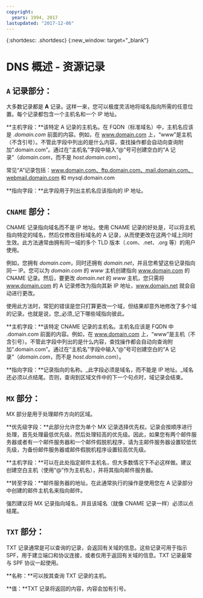 ```yaml
---
copyright:
  years: 1994, 2017
lastupdated: "2017-12-06"
---
```


{:shortdesc: .shortdesc}
{:new_window: target="_blank"}

# DNS 概述 - 资源记录

## `A` 记录部分：

大多数记录都是 **A** 记录。这样一来，您可以极度灵活地将域名指向所需的任意位置。每个记录都包含一个主机名和一个 IP 地址。

**主机字段：**该特定 A 记录的主机名。在 FQDN（标准域名）中，主机名应该是 _.domain.com_ 前面的内容。例如，在 www.domain.com 上，“www”是主机（不含引号）。不管此字段中列出的是什么内容，查找操作都会自动向查询附加“.domain.com”。通过在“主机名”字段中输入“@”号可创建空白的“A 记录”（_domain.com_，而不是 _host.domain.com_）。

常见“A”记录包括：www.domain.com、ftp.domain.com、mail.domain.com、webmail.domain.com 和 mysql.domain.com

**指向字段：**此字段用于列出主机名应该指向的 IP 地址。

## `CNAME` 部分：

CNAME 记录指向域名而不是 IP 地址。使用 CNAME 记录的好处是，可以将主机指向特定的域名，然后仅修改目标域名的 A 记录，从而使更改在这两个域上同时生效。此方法通常由拥有同一域的多个 TLD 版本（.com、.net、.org 等）的用户使用。

例如，您拥有 _domain.com_，同时还拥有 _domain.net_，并且您希望这些记录指向同一 IP。您可以为 _domain.com_ 的 _www_ 主机创建指向 www.domain.com 的 CNAME 记录。然后，要更改 _domain.net_ 的 _www_ 主机，您只需将 www.domain.com 的 A 记录修改为指向其新 IP 地址，www.domain.net 就会自动进行更改。

使用此方法时，常犯的错误是您只打算更改一个域，但结果却意外地修改了多个域的记录。也就是说，您_必须_记下哪些域指向彼此。

**主机字段：**该特定 CNAME 记录的主机名。主机名应该是 FQDN 中 .domain.com 前面的内容。例如，在 www.domain.com 上，“www”是主机（不含引号）。不管此字段中列出的是什么内容，查找操作都会自动向查询附加“.domain.com”。通过在“主机名”字段中输入“@”号可创建空白的“A 记录”（_domain.com_，而不是 _host.domain.com_）。

**指向字段：**记录指向的名称。_此字段必须是域名，而不能是 IP 地址。_域名还必须以点结尾。否则，查询到区域文件中的下一个句点时，域记录会结束。

## `MX` 部分：

MX 部分是用于处理邮件方向的区域。

**优先级字段：**此部分允许您为单个 MX 记录选择优先权。记录会按顺序进行处理，首先处理最低优先级，然后处理较高的优先级。因此，如果您有两个邮件服务器或者有一个邮件服务器和一个邮件假脱机程序，请为主邮件服务器设置较低优先级，为备份邮件服务器或邮件假脱机程序设置较高优先级。

**主机字段：**可以在此处指定邮件主机名，但大多数情况下不必这样做。建议创建空白主机（使用“@”作为主机名），并将其指向邮件服务器。

**转至字段：**邮件服务器的地址。在此通常执行的操作是使用您在 A 记录部分中创建的邮件主机名来指向邮件。

强烈建议将 MX 记录指向域名，并且该域名（就像 CNAME 记录一样）必须以点结尾。

## `TXT` 部分：

TXT 记录通常是可以查询的记录，会返回有关域的信息。这些记录可用于指示 SPF，用于建立端口和协议连接，或者仅用于返回有关域的信息。TXT 记录最常与 SPF 协议一起使用。

**名称：**可以按其查询 TXT 记录的主机。

**值：**TXT 记录将返回的内容，内容会加有引号。
